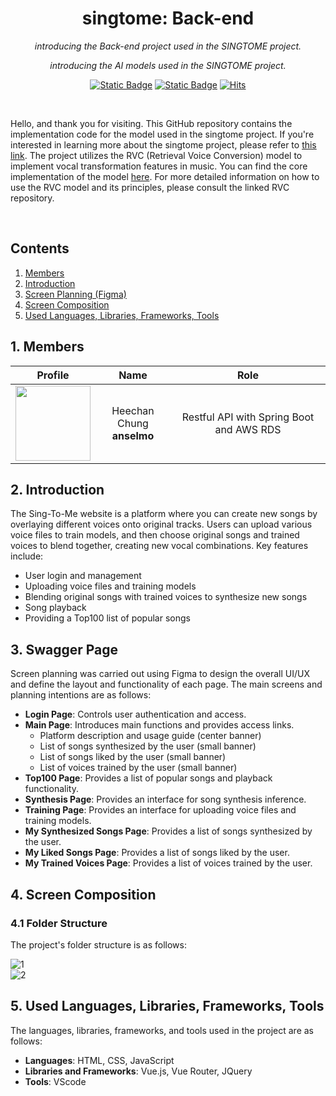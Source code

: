 <div align="center">

# singtome: Back-end

*introducing the Back-end project used in the SINGTOME project.*

*introducing the AI models used in the SINGTOME project.*

[![Static Badge](https://img.shields.io/badge/language-english-red)](./README.md) [![Static Badge](https://img.shields.io/badge/language-korean-blue)](./README-KR.md) [![Hits](https://hits.seeyoufarm.com/api/count/incr/badge.svg?url=https%3A%2F%2Fgithub.com%2FSinging-voice-conversion%2Fsingtome-model&count_bg=%23E3E30F&title_bg=%23555555&icon=&icon_color=%23E7E7E7&title=hits&edge_flat=false)](https://hits.seeyoufarm.com)

</div>

<br>

Hello, and thank you for visiting. This GitHub repository contains the implementation code for the model used in the singtome project. If you're interested in learning more about the singtome project, please refer to [this link](#). The project utilizes the RVC (Retrieval Voice Conversion) model to implement vocal transformation features in music. You can find the core implementation of the model [here](https://github.com/RVC-Project/Retrieval-based-Voice-Conversion-WebUI). For more detailed information on how to use the RVC model and its principles, please consult the linked RVC repository.

<br>

<div align="center">

</div>

## Contents
1. [Members](#1-members)
2. [Introduction](#2-introduction)
3. [Screen Planning (Figma)](#3-screen-planning-figma)
4. [Screen Composition](#4-screen-composition)
5. [Used Languages, Libraries, Frameworks, Tools](#5-used-languages-libraries-frameworks-tools)

## 1. Members
| Profile | Name | Role |
| :---: | :---: | :---: |
| <a href="https://github.com/anselmo228"><img src="https://avatars.githubusercontent.com/u/24919880?v=4" height="120px"></a> | Heechan Chung <br> **anselmo**| Restful API with Spring Boot and AWS RDS|

## **2. Introduction**

The Sing-To-Me website is a platform where you can create new songs by overlaying different voices onto original tracks. Users can upload various voice files to train models, and then choose original songs and trained voices to blend together, creating new vocal combinations. Key features include:

- User login and management
- Uploading voice files and training models
- Blending original songs with trained voices to synthesize new songs
- Song playback
- Providing a Top100 list of popular songs

## **3. Swagger Page**

Screen planning was carried out using Figma to design the overall UI/UX and define the layout and functionality of each page. The main screens and planning intentions are as follows:

- **Login Page**: Controls user authentication and access.
- **Main Page**: Introduces main functions and provides access links.
    - Platform description and usage guide (center banner)
    - List of songs synthesized by the user (small banner)
    - List of songs liked by the user (small banner)
    - List of voices trained by the user (small banner)
- **Top100 Page**: Provides a list of popular songs and playback functionality.
- **Synthesis Page**: Provides an interface for song synthesis inference.
- **Training Page**: Provides an interface for uploading voice files and training models.
- **My Synthesized Songs Page**: Provides a list of songs synthesized by the user.
- **My Liked Songs Page**: Provides a list of songs liked by the user.
- **My Trained Voices Page**: Provides a list of voices trained by the user.

## **4. Screen Composition**

### **4.1 Folder Structure**

The project's folder structure is as follows:

![1](https://github.com/Singing-voice-conversion/Front/assets/124601567/5d3dd759-980a-4b01-b77b-6432db28648d)  
![2](https://github.com/Singing-voice-conversion/Front/assets/124601567/0b14dacb-a13b-4cee-b9a9-f7bef8df87f5)


## **5. Used Languages, Libraries, Frameworks, Tools**

The languages, libraries, frameworks, and tools used in the project are as follows:

- **Languages**: HTML, CSS, JavaScript
- **Libraries and Frameworks**: Vue.js, Vue Router, JQuery
- **Tools**: VScode
